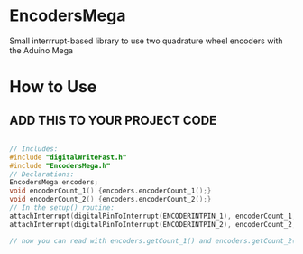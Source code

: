 # EncodersMega
Small interrrupt-based library to use two quadrature wheel encoders with the Aduino Mega


# How to Use
## ADD THIS TO YOUR PROJECT CODE

```cpp

// Includes:
#include "digitalWriteFast.h"
#include "EncodersMega.h"
// Declarations:
EncodersMega encoders;
void encoderCount_1() {encoders.encoderCount_1();}
void encoderCount_2() {encoders.encoderCount_2();}
// In the setup() routine:
attachInterrupt(digitalPinToInterrupt(ENCODERINTPIN_1), encoderCount_1, CHANGE);
attachInterrupt(digitalPinToInterrupt(ENCODERINTPIN_2), encoderCount_2, CHANGE);

// now you can read with encoders.getCount_1() and encoders.getCount_2()
``` 
